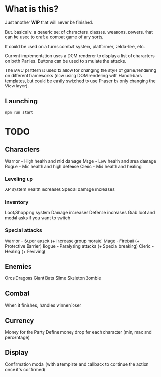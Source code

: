 # What is this?
Just another **WIP** that will never be finished.

But, basically, a generic set of characters, classes, weapons, powers, that can be used to craft a combat game of any sorts.

It could be used on a turns combat system, platformer, zelda-like, etc.

Current implementation uses a DOM renderer to display a list of characters on both Parties. Buttons can be used to simulate the attacks.

The MVC parttern is used to allow for changing the style of game/rendering on different frameworks (now using DOM rendering with Handlebars templates, but could be easily switched to use Phaser by only changing the View layer).

## Launching

`npm run start`

# TODO

## Characters
Warrior - High health and mid damage
Mage - Low health and area damage
Rogue - Mid health and high defense
Cleric - Mid health and healing

### Leveling up
XP system
Health increases
Special damage increases

### Inventory
Loot/Shopping system
Damage increases
Defense increases
Grab loot and modal asks if you want to switch

### Special attacks
Warrior - Super attack (+ Increase group morale)
Mage - Fireball (+ Protective Barrier)
Rogue - Paralysing attacks (+ Special breaking)
Cleric - Healing (+ Reviving)

## Enemies
Orcs
Dragons
Giant Bats
Slime
Skeleton
Zombie

## Combat
When it finishes, handles winner/loser

## Currency
Money for the Party
Define money drop for each character (min, max and percentage)

## Display
Confirmation modal (with a template and callback to continue the action once it's confirmed)
